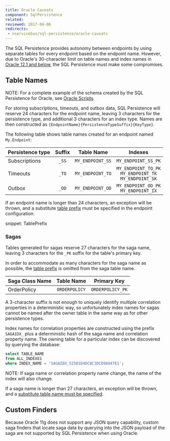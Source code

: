 ```yaml
---
title: Oracle Caveats
component: SqlPersistence
related:
reviewed: 2017-04-06
redirects:
 - nservicebus/sql-persistence/oracle-caveats
---
```


The SQL Persistence provides autonomy between endpoints by using separate tables for every endpoint based on the endpoint name. However, due to Oracle's 30-character limit on table names and index names in [Oracle 12.1 and below](https://docs.oracle.com/database/121/SQLRF/sql_elements008.htm#SQLRF00223), the SQL Persistence must make some compromises.


## Table Names

NOTE: For a complete example of the schema created by the SQL Persistence for Oracle, see [Oracle Scripts](oracle-scripts.md).

For storing subscriptions, timeouts, and outbox data, SQL Persistence will reserve 24 characters for the endpoint name, leaving 3 characters for the persistence type, and additional 3 characters for an index type. Names are then constructed as `{EndpointName}{PersistenceTypeSuffix}{KeyType}`.

The following table shows table names created for an endpoint named `My.Endpoint`:

| Persistence type | Suffix |    Table Name    |       Indexes       |
|------------------|:------:|:----------------:|:-------------------:|
| Subscriptions    |  `_SS` | `MY_ENDPOINT_SS` | `MY_ENDPOINT_SS_PK` |
| Timeouts         |  `_TO` | `MY_ENDPOINT_TO` | `MY_ENDPOINT_TO_PK`<br/>`MY_ENDPOINT_TK`<br/>`MY_ENDPOINT_SK` |
| Outbox           |  `_OD` | `MY_ENDPOINT_OD` | `MY_ENDPOINT_OD_PK`<br/>`MY_ENDPOINT_IX` |

If an endpoint name is longer than 24 characters, an exception will be thrown, and a substitute [table prefix](/persistence/sql/#installation-table-prefix) must be specified in the endpoint configuration:

snippet: TablePrefix


### Sagas

Tables generated for sagas reserve 27 characters for the saga name, leaving 3 characters for the `_PK` suffix for the table's primary key.

In order to accommodate as many characters for the saga name as possible, the [table prefix](/persistence/sql/#installation-table-prefix) is omitted from the saga table name.

| Saga Class Name |   Table Name  |    Primary Key   |
|-----------------|:-------------:|:----------------:|
| OrderPolicy     | `ORDERPOLICY` | `ORDERPOLICY_PK` |

A 3-character suffix is not enough to uniquely identify multiple correlation properties in a deterministic way, so unfortunately index names for sagas cannot be named after the owner table in the same way as for other persistence types.

Index names for correlation properties are constructed using the prefix `SAGAIDX_` plus a deterministic hash of the saga name and correlation property name. The owning table for a particular index can be discovered by querying the database:

```sql
select TABLE_NAME
from ALL_INDEXES
where INDEX_NAME = 'SAGAIDX_525D1D4DC0C3DCD96947E1';
```

NOTE: If saga name or correlation property name change, the name of the index will also change.

If a saga name is longer than 27 characters, an exception will be thrown, and a [substitute table name must be specified](saga.md#table-structure-table-name).


## Custom Finders

Because Oracle 11g does not support any JSON query capability, custom saga finders that locate saga data by querying into the JSON payload of the saga are not supported by SQL Persistence when using Oracle.

